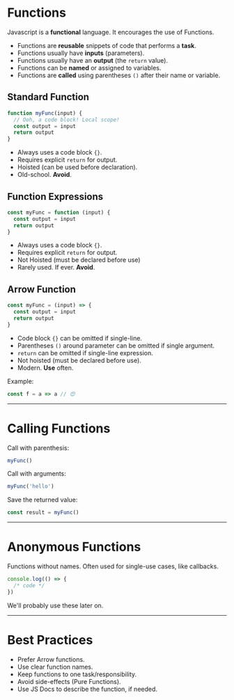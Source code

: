# Functions

Javascript is a **functional** language. It encourages the use of Functions.

* Functions are **reusable** snippets of code that performs a **task**.
* Functions usually have **inputs** (parameters).
* Functions usually have an **output** (the `return` value).
* Functions can be **named** or assigned to variables.
* Functions are **called** using parentheses `()` after their name or variable.

## Standard Function

```javascript
function myFunc(input) {
  // Ooh, a code block! Local scope!
  const output = input
  return output
}
```

* Always uses a code block `{}`.
* Requires explicit `return` for output.
* Hoisted (can be used before declaration).
* Old-school. **Avoid**.

## Function Expressions

```javascript
const myFunc = function (input) {
  const output = input
  return output
}
```

* Always uses a code block `{}`.
* Requires explicit `return` for output.
* Not Hoisted (must be declared before use)
* Rarely used. If ever. **Avoid**.

## Arrow Function

```javascript
const myFunc = (input) => {
  const output = input
  return output
}
```

* Code block `{}` can be omitted if single-line.
* Parentheses `()` around parameter can be omitted if single argument.
* `return` can be omitted if single-line expression.
* Not hoisted (must be declared before use).
* Modern. **Use** often.

Example:

```javascript
const f = a => a // 😍
```

---

# Calling Functions

Call with parenthesis:

```javascript
myFunc()
```

Call with arguments:

```javascript
myFunc('hello')
```

Save the returned value:

```javascript
const result = myFunc()
```

---

# Anonymous Functions

Functions without names. Often used for single-use cases, like callbacks.

```javascript
console.log(() => {
  /* code */
})
```

We'll probably use these later on.

---

# Best Practices

* Prefer Arrow functions.
* Use clear function names.
* Keep functions to one task/responsibility.
* Avoid side-effects (Pure Functions).
* Use JS Docs to describe the function, if needed.